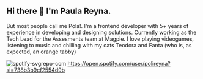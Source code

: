 ## Hi there 👋 I'm Paula Reyna.
But most people call me Pola!.
I'm a frontend developer with 5+ years of experience in developing and designing solutions. 
Currently working as the Tech Lead for the Assesments team at Magpie.
I love playing videogames, listening to music and chilling with my cats Teodora and Fanta (who is, as expected, an orange tabby)


![spotify-svgrepo-com](https://github.com/polareyna/polareyna/assets/31083129/a94fc68e-ab28-4b7c-ae0c-45f9317ec514) https://open.spotify.com/user/polireyna?si=738b3b9cf2554d9b
